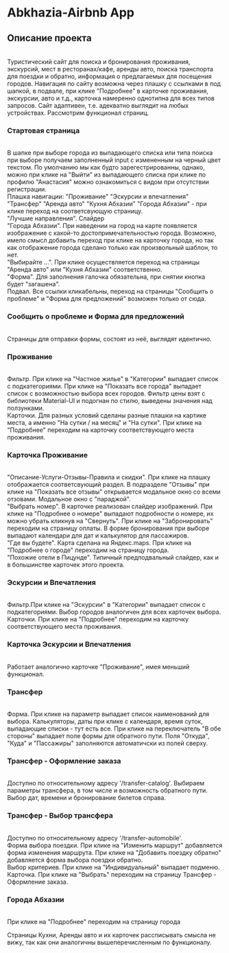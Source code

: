 <h1><b>Abkhazia-Airbnb App</b></h1>

<h2><b>Описание проекта</b></h2><br />
Туристический сайт для поиска и бронирования проживания, экскурсий, мест в ресторанах/кафе, аренды авто, поиска транспорта для поездки и обратно, информация о предлагаемых для посещения городов. Навигация по сайту возможна через плашку с ссылками в под шапкой, в подвале, при клике "Подробнее" в карточке проживания, экскурсии, авто и т.д., карточка намеренно однотипна для всех типов запросов. Сайт адаптивен, т.е. адекватно выглядит на любых устройствах. Рассмотрим функционал страниц.<br />

<h3><b>Стартовая страница</b></h3><br />
В шапке при выборе города из выпадающего списка или типа поиска при выборе получаем заполненный input с измененным на черный цвет текстом. По умолчанию мы как будто зарегестрированны, однако, можно при клике на "Выйти" из выпадающего списка при клике по профилю "Анастасия" можно ознакомиться с видом при отсутствии регистрации.<br />
Плашка навигации: "Проживание" "Эскурсии и впечатления" "Трансфер" "Аренда авто" "Кухня Абхазии" "Города Абхазии" - при клике переход на соответсвующую страницу.<br />
"Лучшие направления". Слайдер<br />
"Города Абхазии". При наведении на город на карте появляется изображение с какой-то достопримечательностью города. Возможно, имело смысл добавить переход при клике на карточку города, но так как отображение города сделано только как произвольный шаблон, то нет.<br />
"Выбирайте ...". При клике осуществляется переход на страницы "Аренда авто" или "Кухня Абхазии" соответственно.<br />
"Форма". Для заполнения галочка обязательна, при снятии кнопка будет "загашена".<br />
Подвал. Все ссылки кликабельны, переход на страницы "Сообщить о проблеме" и "Форма для предложений" возможен только от сюда.<br />

<h3><b>Сообщить о проблеме</b> и <b>Форма для предложений</b></h3><br />
Страницы для отправки формы, состоят из неё, выглядят идентично.<br />

<h3><b>Проживание</b></h3><br />
Фильтр. При клике на "Частное жилье" в "Категории" выпадает список с подкатегориями. При клике на "Показать все города" выпадает список с возможностью выбора всех городов. Фильтр цены взят с библиотеки Material-UI и подогнан по стилю, выведены значения над ползунками.<br />
Карточки. Для разных условий сделаны разные плашки на картике места, а именно "На сутки / на месяц" и "На сутки". При клике на "Подробнее" переходим на карточку соответствующего места проживания.<br />

<h3><b>Карточка Проживание</b></h3><br />
"Описание-Услуги-Отзывы-Правила и скидки". При клике на плашку отображается соответсвующий раздел. В подразделе "Отзывы" при клике на "Показать все отзывы" открывается модальное окно со всеми отзовами. Модальное окно с "параджой".<br />
"Выбрать номер". В карточке реализован слайдер изображений. При клике на "Подробнее о номере" выпадают подробности о номере, их можно убрать кликнув на "Свернуть". При клике на "Забронировать" переходим на страницу оплаты. В форме бронирования при выборе выпадают календари для дат и калькулятор для пассажиров.<br />
"Где вы будете". Карта сделана на Яндекс.maps. При клике на "Подробнее о городе" переходим на страницу города.<br />
"Похожие отели в Пицунде". Типичный предподвальный слайдер, как и в большинстве карточек этого проекта.<br />

<h3><b>Эскурсии и Впечатления</b></h3><br />
Фильтр.При клике на "Эскурсии" в "Категории" выпадает список с подкатегориями. Выбор городов аналогичен для всех карточек выбора.
Карточки. При клике на "Подробнее" переходим на карточку соответствующего места проживания.<br />


<h3><b>Карточка Эскурсии и Впечатления</b></h3><br />
Работает аналогично карточке "Проживание", имея меньший функционал.<br />


<h3><b>Трансфер</b></h3><br />
Форма. При клике на параметр выпадает список наименований для выбора. Калькуляторы, даты при клике с календаря, время суток, выпадающие списки - тут есть все. При клике на переключатель "В обе стороны" выпадает поле формы для обратного пути. Поля "Откуда", "Куда" и "Пассажиры" заполняются автоматичски из полей сверху.<br />

<h3><b>Трансфер - Оформление заказа</b></h3><br />
Доступно по относительному адресу '/transfer-catalog'. Выбираем параметры трансфера, в том числе и возможность обратного пути. Выбор дат, времени и бронирование билетов справа.<br />
<h3><b>Трансфер - Выбор трансфера</b></h3><br />
Доступно по относительному адресу '/transfer-automobile'.<br />
Форма выбора поездки. При клике на "Изменить маршрут" добавляется форма изменения маршрута. При клике на "Добавить поездку обратно" добавляется форма выбора поездки обратно.<br />
Выбор критериев. При клике на "Индивидуальный" выпадает подменю.<br />
Карточка. При клике на "Выбрать" переходим на страницу Трансфер - Оформление заказа.<br />

<h3><b>Города Абхазии</b></h3><br />
При клике на "Подробнее" переходим на страницу города

Страницы Кухни, Аренды авто и их карточек рассписывать смысла не вижу, так как они аналогичны вышеперечисленным по функционалу.
